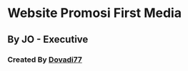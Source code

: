 # Website Promosi First Media

## By JO - Executive

### Created By [Dovadi77](https://dovadi.my.id)
